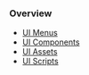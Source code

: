 ### Overview
- [UI Menus](ui-menus.md)
- [UI Components](ui-components.md)
- [UI Assets](ui-assets.md)
- [UI Scripts](ui-scripts.md)
